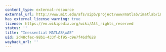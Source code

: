 ```yaml
---
content_type: external-resource
external_url: http://www.mit.edu/afs/sipb/project/www/matlab/imatlab/imatlab.html
has_external_license_warning: true
license: https://en.wikipedia.org/wiki/All_rights_reserved
status: ''
title: "Inessential MATLAB\xAE"
uid: 2d48cfec-98b1-433f-bf95-c9e7f46df628
wayback_url: ''
---
```

